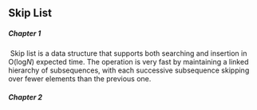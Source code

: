 ## Skip List

##### Chapter 1

​	Skip list is a data structure that supports both searching and insertion in O(log*N*) expected time. The operation is very fast by maintaining a linked hierarchy of subsequences, with each successive subsequence skipping over fewer elements than the previous one.

##### Chapter 2

​	